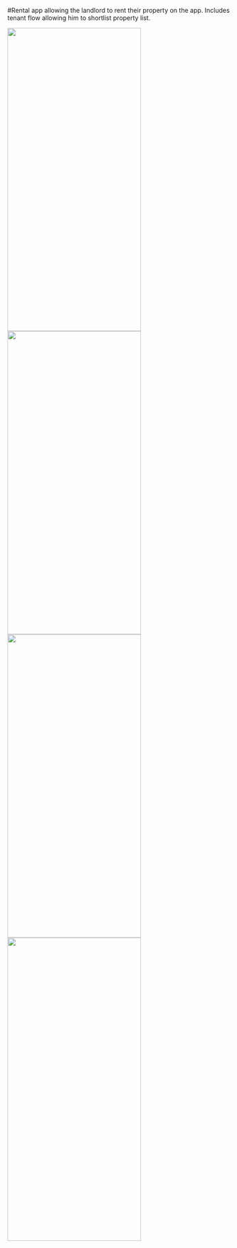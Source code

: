 #Rental app allowing the landlord to rent their property on the app. Includes tenant flow allowing him to shortlist property list.


<img src="https://github.com/gaurav-afk/ForRental/assets/65609530/5f4bd54a-5d97-4dd3-8492-a97f049d84cd" width="300" height="680">
<img src="https://github.com/gaurav-afk/ForRental/assets/65609530/b949b670-2b8a-48e7-83e6-8788d8f08c06" width="300" height="680">
<img src="https://github.com/gaurav-afk/ForRental/assets/65609530/0c5839e3-6f88-4506-a17c-f5f38427db3f" width="300" height="680">
<img src="https://github.com/gaurav-afk/ForRental/assets/65609530/bf2098ce-bc3c-456a-9e85-c0d7bee76223" width="300" height="680">
